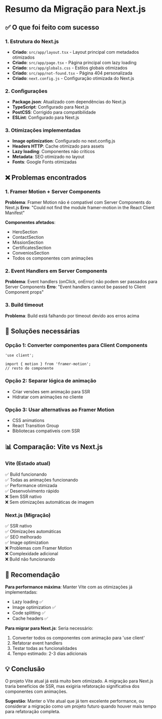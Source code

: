 # Resumo da Migração para Next.js

## ✅ O que foi feito com sucesso

### 1. Estrutura do Next.js
- **Criado**: `src/app/layout.tsx` - Layout principal com metadados otimizados
- **Criado**: `src/app/page.tsx` - Página principal com lazy loading
- **Criado**: `src/app/globals.css` - Estilos globais otimizados
- **Criado**: `src/app/not-found.tsx` - Página 404 personalizada
- **Criado**: `next.config.js` - Configuração otimizada do Next.js

### 2. Configurações
- **Package.json**: Atualizado com dependências do Next.js
- **TypeScript**: Configurado para Next.js
- **PostCSS**: Corrigido para compatibilidade
- **ESLint**: Configurado para Next.js

### 3. Otimizações implementadas
- **Image optimization**: Configurado no next.config.js
- **Headers HTTP**: Cache otimizado para assets
- **Lazy loading**: Componentes não críticos
- **Metadata**: SEO otimizado no layout
- **Fonts**: Google Fonts otimizadas

## ❌ Problemas encontrados

### 1. Framer Motion + Server Components
**Problema**: Framer Motion não é compatível com Server Components do Next.js
**Erro**: "Could not find the module framer-motion in the React Client Manifest"

**Componentes afetados**:
- HeroSection
- ContactSection  
- MissionSection
- CertificatesSection
- ConveniosSection
- Todos os componentes com animações

### 2. Event Handlers em Server Components
**Problema**: Event handlers (onClick, onError) não podem ser passados para Server Components
**Erro**: "Event handlers cannot be passed to Client Component props"

### 3. Build timeout
**Problema**: Build está falhando por timeout devido aos erros acima

## 🔧 Soluções necessárias

### Opção 1: Converter componentes para Client Components
```tsx
'use client';

import { motion } from 'framer-motion';
// resto do componente
```

### Opção 2: Separar lógica de animação
- Criar versões sem animação para SSR
- Hidratar com animações no cliente

### Opção 3: Usar alternativas ao Framer Motion
- CSS animations
- React Transition Group
- Bibliotecas compatíveis com SSR

## 📊 Comparação: Vite vs Next.js

### Vite (Estado atual)
✅ Build funcionando  
✅ Todas as animações funcionando  
✅ Performance otimizada  
✅ Desenvolvimento rápido  
❌ Sem SSR nativo  
❌ Sem otimizações automáticas de imagem  

### Next.js (Migração)
✅ SSR nativo  
✅ Otimizações automáticas  
✅ SEO melhorado  
✅ Image optimization  
❌ Problemas com Framer Motion  
❌ Complexidade adicional  
❌ Build não funcionando  

## 🎯 Recomendação

**Para performance máxima**: Manter Vite com as otimizações já implementadas:
- Lazy loading ✅
- Image optimization ✅  
- Code splitting ✅
- Cache headers ✅

**Para migrar para Next.js**: Seria necessário:
1. Converter todos os componentes com animação para 'use client'
2. Refatorar event handlers
3. Testar todas as funcionalidades
4. Tempo estimado: 2-3 dias adicionais

## 💡 Conclusão

O projeto Vite atual já está muito bem otimizado. A migração para Next.js traria benefícios de SSR, mas exigiria refatoração significativa dos componentes com animações. 

**Sugestão**: Manter o Vite atual que já tem excelente performance, ou considerar a migração como um projeto futuro quando houver mais tempo para refatoração completa.